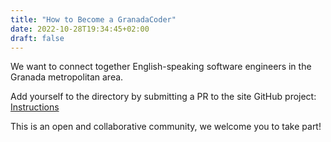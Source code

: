 ```yaml
---
title: "How to Become a GranadaCoder"
date: 2022-10-28T19:34:45+02:00
draft: false
---
```


We want to connect together English-speaking software engineers in the Granada metropolitan area.

Add yourself to the directory by submitting a PR to the site GitHub project: [Instructions](https://github.com/keskival/granadacoders.es)

This is an open and collaborative community, we welcome you to take part!

